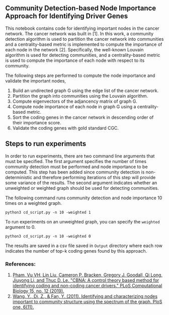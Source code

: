 ## Community Detection-based Node Importance Approach for Identifying Driver Genes

This notebook contains code for identifying important nodes in the cancer network. The cancer network was built in [1]. In this work, a community detection algorithm is used to partition the cancer network into communities and a centrality-based metric is implemented to compute the importance of each node in the network [2]. Specifically, the well-known Louvain algorithm is used for detecting communities, and a centrality-based metric is used to compute the importance of each node with respect to its community. 

The following steps are performed to compute the node importance and validate the important nodes,
1. Build an undirected graph G using the edge list of the cancer network.
2. Partition the graph into communities using the Louvain algorithm.
3. Compute eigenvectors of the adjancency matrix of graph G.
4. Compute node importance of each node in graph G using a centrality-based metric.
5. Sort the coding genes in the cancer network in descending order of their importance score.
6. Validate the coding genes with gold standard CGC.

## Steps to run experiments
In order to run experiments, there are two command line arguments that must be specified. The first argument specifies the number of times community detection must be performed and node importance to be computed. This step has been added since community detection is non-deterministic and therefore performing iterations of this step will provide some variance of the results. The second argument indicates whether an unweighted or weighted graph should be used for detecting communities.

The following command runs community detection and node importance 10 times on a weighted graph.

`python3 cd_script.py -n 10 -weighted 1`

To run experiments on an unweighted graph, you can specify the `weighted` argument to 0.

`python3 cd_script.py -n 10 -weighted 0`

The results are saved in a csv file saved in `Output` directory where each row indicates the number of top-k coding genes found by this approach.

### References:
1. [Pham, Vu VH, Lin Liu, Cameron P. Bracken, Gregory J. Goodall, Qi Long, Jiuyong Li, and Thuc D. Le. "CBNA: A control theory based method for identifying coding and non-coding cancer drivers." PLoS Computational Biology 15, no. 12 (2019).](https://journals.plos.org/ploscompbiol/article?id=10.1371/journal.pcbi.1007538#sec009)
2. [Wang, Y., Di, Z., & Fan, Y. (2011). Identifying and characterizing nodes important to community structure using the spectrum of the graph. PloS one, 6(11).](https://journals.plos.org/plosone/article?id=10.1371/journal.pone.0027418)
